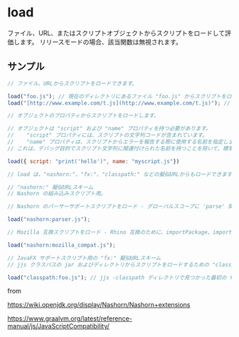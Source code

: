 # load

ファイル、URL、またはスクリプトオブジェクトからスクリプトをロードして評価します。
リリースモードの場合、該当関数は無視されます。

## サンプル

```javascript
// ファイル、URLからスクリプトをロードできます。

load("foo.js"); // 現在のディレクトリにあるファイル "foo.js" からスクリプトをロードします。
load("[http://www.example.com/t.js](http://www.example.com/t.js)"); // 指定されたURLからスクリプトファイルをロードします。

// オブジェクトのプロパティからスクリプトをロードします。

// オブジェクトは "script" および "name" プロパティを持つ必要があります。
//    "script" プロパティには、スクリプトの文字列コードが含まれています。
//    "name" プロパティは、スクリプトからエラーを報告する際に使用する名前を指定します。
// これは、デバッグ目的でスクリプト文字列に関連付けられた名前を持つことを除いて、標準の "eval" とほぼ同じです。

load({ script: "print('hello')", name: "myscript.js"})

// load は、"nashorn:"、"fx:"、"classpath:" などの擬似URLからもロードできます。

// "nashorn:" 擬似URLスキーム
// Nashorn の組み込みスクリプト用。

// Nashorn のパーサーサポートスクリプトをロード - グローバルスコープに 'parse' 関数を定義します。

load("nashorn:parser.js");

// Mozilla 互換スクリプトをロード - Rhino 互換のために、importPackage、importClass などのグローバル関数を定義します。

load("nashorn:mozilla_compat.js");

// JavaFX サポートスクリプト用の "fx:" 擬似URLスキーム
// jjs クラスパスの jar およびディレクトリからスクリプトをロードするための "classpath:" 擬似URLスキーム

load("classpath:foo.js"); // jjs -classpath ディレクトリで見つかった最初の foo.js をロードします。
```
from 

https://wiki.openjdk.org/display/Nashorn/Nashorn+extensions

https://www.graalvm.org/latest/reference-manual/js/JavaScriptCompatibility/